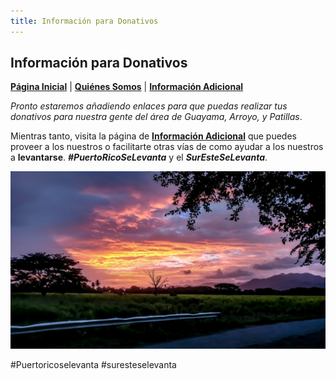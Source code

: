 ```yaml
---
title: Información para Donativos 
---  
```


## Información para Donativos 

[**Página Inicial**](https://friveramariani.github.io/suresteselevanta) | [**Quiénes Somos**](https://friveramariani.github.io/suresteselevanta/about) | [**Información Adicional**](https://friveramariani.github.io/suresteselevanta/info)

*Pronto estaremos añadiendo enlaces para que puedas realizar tus donativos para nuestra gente del área de Guayama, Arroyo, y Patillas*.

Mientras tanto, visita la página de [**Información Adicional**](https://friveramariani.github.io/suresteselevanta/info) que puedes proveer a los nuestros o facilitarte otras vías de como ayudar a los nuestros a **levantarse**. ***#PuertoRicoSeLevanta*** y el ***SurEsteSeLevanta***.

<img src="images/PSX_20170809_214828.jpg" alt="hi" class="inline"/>

#Puertoricoselevanta
#suresteselevanta